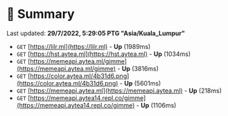 # 📖 Summary
Last updated: **29/7/2022, 5:29:05 PTG "Asia/Kuala_Lumpur"**

- `GET` [https://lilr.ml](https://lilr.ml) - **Up** (1989ms)
- `GET` [https://hst.aytea.ml](https://hst.aytea.ml) - **Up** (1034ms)
- `GET` [https://memeapi.aytea.ml/gimme](https://memeapi.aytea.ml/gimme) - **Up** (3816ms)
- `GET` [https://color.aytea.ml/4b31d6.png](https://color.aytea.ml/4b31d6.png) - **Up** (5601ms)
- `GET` [https://memeapi.aytea.ml](https://memeapi.aytea.ml) - **Up** (218ms)
- `GET` [https://memeapi.aytea14.repl.co/gimme](https://memeapi.aytea14.repl.co/gimme) - **Up** (1106ms)
